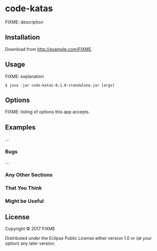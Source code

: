 # code-katas

FIXME: description

## Installation

Download from http://example.com/FIXME.

## Usage

FIXME: explanation

    $ java -jar code-katas-0.1.0-standalone.jar [args]

## Options

FIXME: listing of options this app accepts.

## Examples

...

### Bugs

...

### Any Other Sections
### That You Think
### Might be Useful

## License

Copyright © 2017 FIXME

Distributed under the Eclipse Public License either version 1.0 or (at
your option) any later version.
